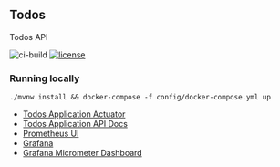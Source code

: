 ## Todos

Todos API

![ci-build](https://github.com/ssimmie/todos/workflows/ci-build/badge.svg?branch=master)
[![license](http://img.shields.io/badge/license-MIT-brightgreen.svg)](https://github.com/ssimmie/todos/blob/master/LICENSE)

### Running locally

```./mvnw install && docker-compose -f config/docker-compose.yml up```

* [Todos Application Actuator](http://localhost:8181/actuator)
* [Todos Application API Docs](http://localhost:8181/docs/index.html)
* [Prometheus UI](http://localhost:9090)
* [Grafana](http://localhost:3000)
* [Grafana Micrometer Dashboard](http://localhost:3000/d/9IsnyquWz/jvm-micrometer?orgId=1&refresh=5s)
